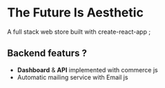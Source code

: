 # The Future Is Aesthetic
A full stack web store built with create-react-app ; 

## Backend featurs ?
* __Dashboard__ & __API__ implemented with commerce js <br/>
* Automatic mailing service with Email js 

